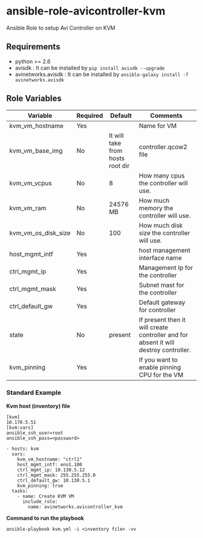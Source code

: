 # ansible-role-avicontroller-kvm
Ansible Role to setup Avi Controller on KVM

Requirements
------------
 - python >= 2.6
 - avisdk : It can be installed by `pip install avisdk --upgrade`
 - avinetworks.avisdk : It can be installed by `ansible-galaxy install -f avinetworks.avisdk` 

Role Variables
--------------

| Variable | Required | Default | Comments |
|----------|----------|---------|----------|
|kvm_vm_hostname|Yes||Name for VM|
|kvm_vm_base_img|No|It will take from hosts root dir|controller.qcow2 file|
|kvm_vm_vcpus|No|8|How many cpus the controller will use.|
|kvm_vm_ram|No|24576 MB|How much memory the controller will use.|
|kvm_vm_os_disk_size|No|100|How much disk size the controller will use.|
|host_mgmt_intf|Yes||host management interface name|
|ctrl_mgmt_ip|Yes||Management Ip for the controller|
|ctrl_mgmt_mask|Yes||Subnet mast for the controller|
|ctrl_default_gw|Yes||Default gateway for controller|
|state|No|present|If present then it will create controller and for absent it will destroy controller.|
|kvm_pinning|Yes||If you want to enable pinning CPU for the VM|

### Standard Example
<b>Kvm host (inventory) file </b>

```
[kvm]
10.170.5.51
[kvm:vars]
ansible_ssh_user=root
ansible_ssh_pass=<password>
```

```
- hosts: kvm
  vars:
    kvm_vm_hostname: "ctrl1"
    host_mgmt_intf: eno1.100
    ctrl_mgmt_ip: 10.130.5.12
    ctrl_mgmt_mask: 255.255.255.0
    ctrl_default_gw: 10.130.5.1
    kvm_pinning: true
  tasks:
    - name: Create KVM VM
      include_role:
        name: avinetworks.avicontroller_kvm
```

<b>Command to run the playbook </b>

```
ansible-playbook kvm.yml -i <inventory file> -vv
```
